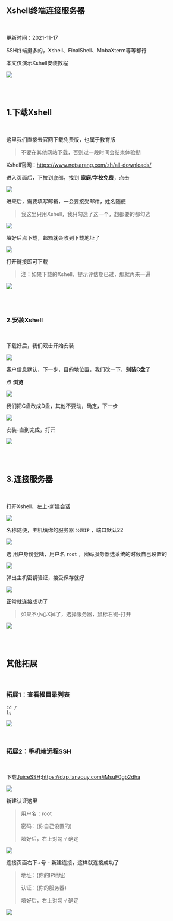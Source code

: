 
## Xshell终端连接服务器

</br>


更新时间：2021-11-17


SSH终端挺多的，Xshell、FinalShell、MobaXterm等等都行

本文仅演示Xshell安装教程

![](https://ghproxy.com/https://raw.githubusercontent.com/Yiov/notes/main/Xshell/Xshell-01.png)


</br>
</br>




## 1.下载Xshell

</br>


这里我们直接去官网下载免费版，也属于教育版

> 不要在其他网站下载，否则过一段时间会结束体验期

Xshell官网：https://www.netsarang.com/zh/all-downloads/


进入页面后，下拉到底部，找到 **家庭/学校免费**，点击


![](https://ghproxy.com/https://raw.githubusercontent.com/Yiov/notes/main/Xshell/Xshell-02.png)


进来后，需要填写邮箱，一会要接受邮件，姓名随便

> 我这里只用Xshell，我只勾选了这一个，想都要的都勾选

![](https://ghproxy.com/https://raw.githubusercontent.com/Yiov/notes/main/Xshell/Xshell-03.png)



填好后点下载，邮箱就会收到下载地址了

![](https://ghproxy.com/https://raw.githubusercontent.com/Yiov/notes/main/Xshell/Xshell-04.png)




打开链接即可下载

> 注：如果下载的Xshell，提示评估期已过，那就再来一遍

![](https://ghproxy.com/https://raw.githubusercontent.com/Yiov/notes/main/Xshell/Xshell-05.png)



</br>
</br>







### 2.安装Xshell

</br>

下载好后，我们双击开始安装

![](https://ghproxy.com/https://raw.githubusercontent.com/Yiov/notes/main/Xshell/Xshell-06.png)



客户信息默认，下一步，目的地位置，我们改一下，**别装C盘**了

点 **浏览**

![](https://ghproxy.com/https://raw.githubusercontent.com/Yiov/notes/main/Xshell/Xshell-07.png)



我们把C盘改成D盘，其他不要动，确定，下一步

![](https://ghproxy.com/https://raw.githubusercontent.com/Yiov/notes/main/Xshell/Xshell-08.png)



安装-直到完成，打开

![](https://ghproxy.com/https://raw.githubusercontent.com/Yiov/notes/main/Xshell/Xshell-09.png)


</br>
</br>




## 3.连接服务器

</br>

打开Xshell，左上-新建会话

![](https://ghproxy.com/https://raw.githubusercontent.com/Yiov/notes/main/Xshell/Xshell-10.png)



名称随便，主机填你的服务器 `公网IP` ，端口默认22

![](https://ghproxy.com/https://raw.githubusercontent.com/Yiov/notes/main/Xshell/Xshell-11.png)



选 用户身份登陆，用户名 `root` ，密码服务器选系统的时候自己设置的

![](https://ghproxy.com/https://raw.githubusercontent.com/Yiov/notes/main/Xshell/Xshell-12.png)



弹出主机密钥验证，接受保存就好

![](https://ghproxy.com/https://raw.githubusercontent.com/Yiov/notes/main/Xshell/Xshell-13.png)



正常就连接成功了

> 如果不小心X掉了，选择服务器，鼠标右键-打开

![](https://ghproxy.com/https://raw.githubusercontent.com/Yiov/notes/main/Xshell/Xshell-14.png)


</br>
</br>



## 其他拓展

</br>


### 拓展1：查看根目录列表

```
cd /
ls
```

![](https://ghproxy.com/https://raw.githubusercontent.com/Yiov/notes/main/Xshell/Xshell-15.png)


</br>

### 拓展2：手机端远程SSH

</br>



下载[JuiceSSH](https://juicessh.com/):https://dzp.lanzouy.com/iMsuF0gb2dha


![](https://ghproxy.com/https://raw.githubusercontent.com/Yiov/notes/main/Xshell/Xshell-16.png)


新建认证这里

> 用户名：root
> 
> 密码：(你自己设置的)
> 
> 填好后，右上对勾 `√` 确定

![](https://ghproxy.com/https://raw.githubusercontent.com/Yiov/notes/main/Xshell/Xshell-17.png)




连接页面右下+号 - 新建连接，这样就连接成功了

> 地址：(你的IP地址)
> 
> 认证：(你的服务器)
> 
> 填好后，右上对勾 `√` 确定

![](https://ghproxy.com/https://raw.githubusercontent.com/Yiov/notes/main/Xshell/Xshell-18.png)







